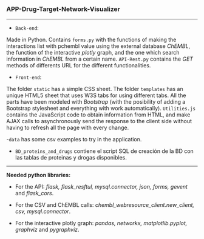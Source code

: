 ### APP-Drug-Target-Network-Visualizer 

---
- `Back-end`: 

Made in Python. Contains `forms.py` with the functions of making the interactions list with pchembl value using the external database *ChEMBL*, the function of the interactive *plotly* graph, and the one which search information in *ChEMBL* from a certain name.
`API-Rest.py` contains the  *GET* methods of differents URL for the different functionalities.


- `Front-end`: 

The folder `static` has a simple CSS sheet. The folder `templates` has an unique HTML5 sheet that uses W3S tabs for using different tabs. All the parts have been modeled with *Bootstrap* (with the posibility of adding a Bootstrap stylesheet and everything with work automatically). `Utilities.js` contains the JavaScript code to obtain information from HTML, and make AJAX calls to asynchronously send the response to the client side without having to refresh all the page with every change.

-`data` has some csv examples to try in the application.

- `BD_proteins_and_drugs` contiene el script SQL de creación de la BD con las tablas de proteinas y drogas disponibles.

-----

**Needed python libraries:**

- For the API: *flask, flask_resftul, mysql.connector, json, forms, gevent* and *flask_cors*.

- For the CSV and ChEMBL calls: *chembl_webresource_client.new_client, csv, mysql.connector*.

- For the interactive plotly graph: *pandas, networkx, matplotlib.pyplot, graphviz* and *pygraphviz*.
